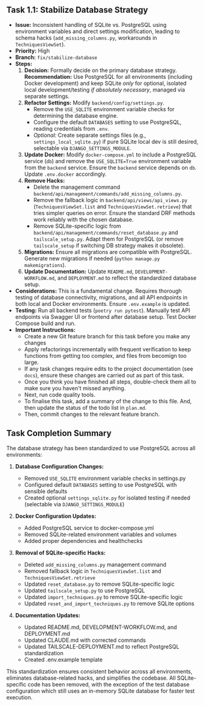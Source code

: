 ## Task 1.1: Stabilize Database Strategy

-   **Issue:** Inconsistent handling of SQLite vs. PostgreSQL using environment variables and direct settings modification, leading to schema hacks (`add_missing_columns.py`, workarounds in `TechniquesViewSet`).
-   **Priority:** High
-   **Branch:** `fix/stabilize-database`
-   **Steps:**
    1.  **Decision:** Formally decide on the primary database strategy. **Recommendation:** Use PostgreSQL for all environments (including Docker development) and keep SQLite _only_ for optional, isolated local development/testing _if absolutely necessary_, managed via separate settings.
    2.  **Refactor Settings:** Modify `backend/config/settings.py`.
        -   Remove the `USE_SQLITE` environment variable checks for determining the database engine.
        -   Configure the default `DATABASES` setting to use PostgreSQL, reading credentials from `.env`.
        -   _Optional:_ Create separate settings files (e.g., `settings_local_sqlite.py`) if pure SQLite local dev is still desired, selectable via `DJANGO_SETTINGS_MODULE`.
    3.  **Update Docker:** Modify `docker-compose.yml` to include a PostgreSQL service (`db`) and remove the `USE_SQLITE=True` environment variable from the `backend` service. Ensure the `backend` service depends on `db`. Update `.env.docker` accordingly.
    4.  **Remove Hacks:**
        -   Delete the management command `backend/api/management/commands/add_missing_columns.py`.
        -   Remove the fallback logic in `backend/api/views/api_views.py` (`TechniquesViewSet.list` and `TechniquesViewSet.retrieve`) that tries simpler queries on error. Ensure the standard DRF methods work reliably with the chosen database.
        -   Remove SQLite-specific logic from `backend/api/management/commands/reset_database.py` and `tailscale_setup.py`. Adapt them for PostgreSQL (or remove `tailscale_setup` if switching DB strategy makes it obsolete).
    5.  **Migrations:** Ensure all migrations are compatible with PostgreSQL. Generate new migrations if needed (`python manage.py makemigrations`).
    6.  **Update Documentation:** Update `README.md`, `DEVELOPMENT-WORKFLOW.md`, and `DEPLOYMENT.md` to reflect the standardized database setup.
-   **Considerations:** This is a fundamental change. Requires thorough testing of database connectivity, migrations, and all API endpoints in both local and Docker environments. Ensure `.env.example` is updated.
-   **Testing:** Run all backend tests (`poetry run pytest`). Manually test API endpoints via Swagger UI or frontend after database setup. Test Docker Compose build and run.
-   **Important Instructions:**
    -   Create a new Git feature branch for this task before you make any changes
    -   Apply refactorings incrementally with frequent verification to keep functions from getting too complex, and files from becomign too large.
    -   If any task changes require edits to the project documentation (see `docs`), ensure these changes are carried out as part of this task.
    -   Once you think you have finished all steps, double-check them all to make sure you haven't missed anything.
    -   Next, run code quality tools.
    -   To finalise this task, add a summary of the change to this file. And, then update the status of the todo list in `plan.md`.
    -   Then, commit changes to the relevant feature branch.

## Task Completion Summary

The database strategy has been standardized to use PostgreSQL across all environments:

1. **Database Configuration Changes:**
   - Removed `USE_SQLITE` environment variable checks in settings.py
   - Configured default `DATABASES` setting to use PostgreSQL with sensible defaults
   - Created optional `settings_sqlite.py` for isolated testing if needed (selectable via `DJANGO_SETTINGS_MODULE`)

2. **Docker Configuration Updates:**
   - Added PostgreSQL service to docker-compose.yml
   - Removed SQLite-related environment variables and volumes
   - Added proper dependencies and healthchecks

3. **Removal of SQLite-specific Hacks:**
   - Deleted `add_missing_columns.py` management command
   - Removed fallback logic in `TechniquesViewSet.list` and `TechniquesViewSet.retrieve`
   - Updated `reset_database.py` to remove SQLite-specific logic
   - Updated `tailscale_setup.py` to use PostgreSQL
   - Updated `import_techniques.py` to remove SQLite-specific logic
   - Updated `reset_and_import_techniques.py` to remove SQLite options

4. **Documentation Updates:**
   - Updated README.md, DEVELOPMENT-WORKFLOW.md, and DEPLOYMENT.md
   - Updated CLAUDE.md with corrected commands
   - Updated TAILSCALE-DEPLOYMENT.md to reflect PostgreSQL standardization
   - Created .env.example template

This standardization ensures consistent behavior across all environments, eliminates database-related hacks, and simplifies the codebase. All SQLite-specific code has been removed, with the exception of the test database configuration which still uses an in-memory SQLite database for faster test execution.
